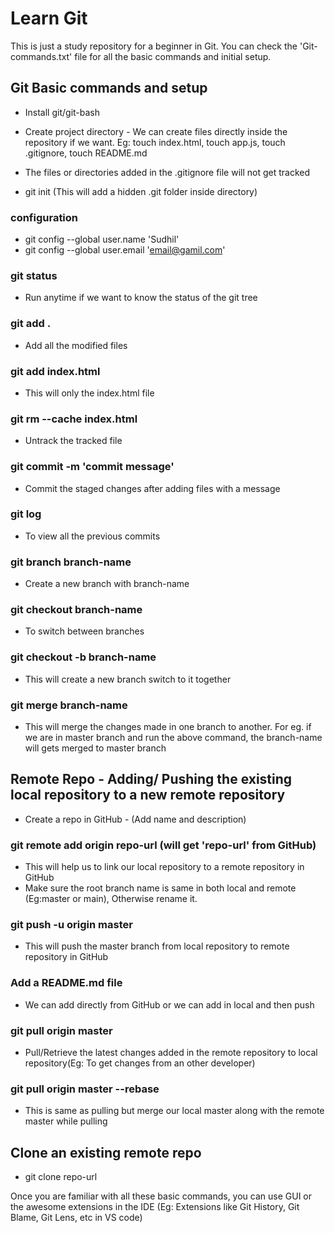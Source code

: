 # Learn Git
This is just a study repository for a beginner in Git. 
You can check the 'Git-commands.txt' file for all the basic commands and initial setup.

## Git Basic commands and setup
- Install git/git-bash

- Create project directory - We can create files directly inside the repository if we want.
Eg: touch index.html, touch app.js, touch .gitignore, touch README.md

- The files or directories added in the .gitignore file will not get tracked

- git init (This will add a hidden .git folder inside directory) 

### configuration
- git config --global user.name 'Sudhil'
- git config --global user.email 'email@gamil.com'

### git status
- Run anytime if we want to know the status of the git tree

### git add .
- Add all the modified files

### git add index.html
- This will only the index.html file

### git rm --cache index.html
- Untrack the tracked file

### git commit -m 'commit message'
- Commit the staged changes after adding files with a message

### git log
- To view all the previous commits

### git branch branch-name
- Create a new branch with branch-name

### git checkout branch-name
- To switch between branches

### git checkout -b branch-name
- This will create a new branch switch to it together

### git merge branch-name
- This will merge the changes made in one branch to another. For eg. if we are in master branch and run the above command, the branch-name will gets merged to master branch


## Remote Repo - Adding/ Pushing the existing local repository to a new remote repository
* Create a repo in GitHub - (Add name and description)

### git remote add origin repo-url (will get 'repo-url' from GitHub)
- This will help us to link our local repository to a remote repository in GitHub
- Make sure the root branch name is same in both local and remote (Eg:master or main), Otherwise rename it.

### git push -u origin master
- This will push the master branch from local repository to remote repository in GitHub

### Add a README.md file 
- We can add directly from GitHub or we can add in local and then push

### git pull origin master
- Pull/Retrieve the latest changes added in the remote repository to local repository(Eg: To get changes from an other developer)

### git pull origin master --rebase
- This is same as pulling but merge our local master along with the remote master while pulling

## Clone an existing remote repo
- git clone repo-url


Once you are familiar with all these basic commands, you can use GUI or the awesome extensions in the IDE (Eg: Extensions like Git History, Git Blame, Git Lens, etc in VS code)
